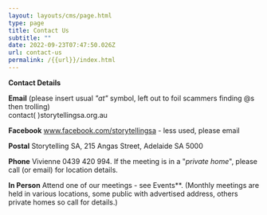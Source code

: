```yaml
---
layout: layouts/cms/page.html
type: page
title: Contact Us
subtitle: ""
date: 2022-09-23T07:47:50.026Z
url: contact-us
permalink: /{{url}}/index.html
---
```

**Contact Details**

**Email**   (please insert usual *"at"* symbol, left out to foil scammers finding @s then trolling)\
contact( )storytellingsa.org.au

**Facebook**  www.facebook.com/storytellingsa - less used, please email

**Postal**  Storytelling SA, 215 Angas Street, Adelaide SA 5000

**Phone**  Vivienne 0439 420 994. If the meeting is in a "*private home*", please call (or email) for location details.

**In Person** Attend one of our meetings - see Events\*\*. (Monthly meetings are held in various locations, some public with advertised address, others private homes so call for details.)
